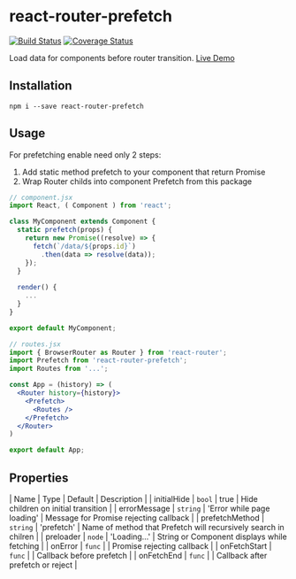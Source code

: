 # react-router-prefetch

[![Build Status](https://travis-ci.org/LastDreamer/react-router-prefetch.svg?branch=master)](https://travis-ci.org/LastDreamer/react-router-prefetch)
[![Coverage Status](https://coveralls.io/repos/github/LastDreamer/react-router-prefetch/badge.svg?branch=master)](https://coveralls.io/github/LastDreamer/react-router-prefetch?branch=master)

Load data for components before router transition. [Live Demo](https://lastdreamer.github.io/react-router-prefetch/index.html)

## Installation
```shell
npm i --save react-router-prefetch
```

## Usage

For prefetching enable need only 2 steps:

1. Add static method prefetch to your component that return Promise
1. Wrap Router childs into component Prefetch from this package

```jsx
// component.jsx
import React, ( Component ) from 'react';

class MyComponent extends Component {
  static prefetch(props) {
    return new Promise((resolve) => {
      fetch(`/data/${props.id}`)
        .then(data => resolve(data));
    });
  }
  
  render() {
    ...
  }
}

export default MyComponent;

// routes.jsx
import { BrowserRouter as Router } from 'react-router';
import Prefetch from 'react-router-prefetch';
import Routes from '...';

const App = (history) => (
  <Router history={history}>
    <Prefetch>
      <Routes />
    </Prefetch>
  </Router>
)

export default App;
```


## Properties

| Name           | Type     | Default                    | Description                                                     |
| initialHide    | `bool`   | true                       | Hide children on initial transition                             |
| errorMessage   | `string` | 'Error while page loading' | Message for Promise rejecting callback                          |
| prefetchMethod | `string` | 'prefetch'                 | Name of method that Prefetch will recursively search in chilren |
| preloader      | `node`   | 'Loading...'               | String or Component displays while fetching                     |
| onError        | `func`   |                            | Promise rejecting callback                                      |
| onFetchStart   | `func`   |                            | Callback before prefetch                                        |
| onFetchEnd     | `func`   |                            | Callback after prefetch or reject                               |

